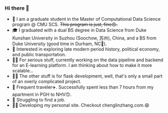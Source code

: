 ### Hi there 👋

* 🏫 I am a graduate student in the Master of Computational Data Science program @ CMU SCS.
  ~~This program is just, fine🙃.~~
* 🎓 I graduated with a dual BS degree in Data Science from Duke Kunshan University in Suzhou (Soochow, 苏州), China, and a BS from Duke University (good time in Durham, NC🍂).
* 📖 Interested in exploring late modern period history, political economy, and public transportation.
* 🧑‍💻 For serious stuff, currently working on the data pipeline and backend for an E-learning platform. I am thinking about how to make it more scalable...
* 🧑‍💻 The other stuff is for flask development, well, that's only a small part of an overly complicated project.
* 🏃 Frequent traveler✈️. Successfully spent less than 7 hours from my apartment in PGH to NHV🙃.
* 🥲 Struggling to find a job.
* 🧑‍💻 Developing my personal site. Checkout chenglinzhang.com.😄

<!--
**Aaalan-Zhang/Aaalan-Zhang** is a ✨ _special_ ✨ repository because its `README.md` (this file) appears on your GitHub profile.

Here are some ideas to get you started:

- 🔭 I’m currently working on ...
- 🌱 I’m currently learning ...
- 👯 I’m looking to collaborate on ...
- 🤔 I’m looking for help with ...
- 💬 Ask me about ...
- 📫 How to reach me: ...
- 😄 Pronouns: He/Him/His
- ⚡ Fun fact: ...
-->

<!--
![Top Langs](https://github-readme-stats.vercel.app/api/top-langs/?username=Aaalan-Zhang)
-->

<!--
![Aaalan-Zhang's GitHub stats](https://github-readme-stats.vercel.app/api?username=Aaalan-Zhang&hide=contribs,prs)
-->
